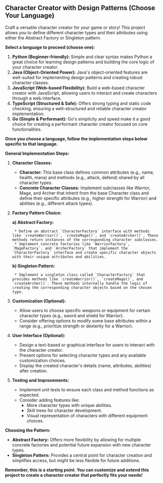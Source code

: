 ## Character Creator with Design Patterns (Choose Your Language)

Craft a versatile character creator for your game or story! This project allows you to define different character types and their attributes using either the Abstract Factory or Singleton pattern.

**Select a language to proceed (choose one):**

1. **Python (**Beginner-friendly**):** Simple and clear syntax makes Python a great choice for learning design patterns and building the core logic of your character creator.
2. **Java (**Object-Oriented Power**):** Java's object-oriented features are well-suited for implementing design patterns and creating robust character classes.
3. **JavaScript (**Web-based Flexibility**):** Build a web-based character creator with JavaScript, allowing users to interact and create characters through a web interface.
4. **TypeScript (**Structured & Safe**):** Offers strong typing and static code checking, ensuring a well-structured and reliable character creator implementation.
5. **Go (**Simple & Performant**):** Go's simplicity and speed make it a good choice for creating a performant character creator focused on core functionalities.

**Once you choose a language, follow the implementation steps below specific to that language.**

**General Implementation Steps:**

1. **Character Classes:**

    * **Character:** This base class defines common attributes (e.g., name, health, mana) and methods (e.g., attack, defend) shared by all character types.
    * **Concrete Character Classes:** Implement subclasses like Warrior, Mage, and Archer that inherit from the base Character class and define their specific attributes (e.g., higher strength for Warrior) and abilities (e.g., different attack types).

2. **Factory Pattern Choice:**

    **a) Abstract Factory:**

        * Define an abstract `CharacterFactory` interface with methods like `createWarrior()`, `createMage()`, and `createArcher()`. These methods return instances of the corresponding character subclasses.
        * Implement concrete factories like `WarriorFactory`, `MageFactory`, and `ArcherFactory` that implement the `CharacterFactory` interface and create specific character objects with their unique attributes and abilities.

    **b) Singleton Pattern:**

        * Implement a singleton class called `CharacterFactory` that provides methods like `createWarrior()`, `createMage()`, and `createArcher()`. These methods internally handle the logic of creating the corresponding character objects based on the chosen type.

3. **Customization (Optional):**

    * Allow users to choose specific weapons or equipment for certain character types (e.g., sword and shield for Warrior).
    * Consider offering options to modify some base attributes within a range (e.g., prioritize strength or dexterity for a Warrior).

4. **User Interface (Optional):**

    * Design a text-based or graphical interface for users to interact with the character creator.
    * Present options for selecting character types and any available customization choices.
    * Display the created character's details (name, attributes, abilities) after creation.

5. **Testing and Improvements:**

    * Implement unit tests to ensure each class and method functions as expected.
    * Consider adding features like:
        * More character types with unique abilities.
        * Skill trees for character development.
        * Visual representation of characters with different equipment choices.

**Choosing the Pattern:**

* **Abstract Factory:** Offers more flexibility by allowing for multiple concrete factories and potential future expansion with new character types.
* **Singleton Pattern:** Provides a central point for character creation and simplifies access, but might be less flexible for future additions.

**Remember, this is a starting point. You can customize and extend this project to create a character creator that perfectly fits your needs!**
